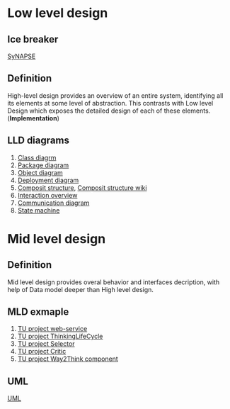 # Low level design

## Ice breaker

[SyNAPSE](http://www-03.ibm.com/press/us/en/pressrelease/41710.wss)

## Definition

High-level design provides an overview of an entire system, identifying all its elements at some level of abstraction. This contrasts with Low level Design which exposes the detailed design of each of these elements.(**Implementation**)

## LLD diagrams

1. [Class diagrm](https://en.wikipedia.org/wiki/Class_diagram)
1. [Package diagram](https://en.wikipedia.org/wiki/Package_diagram)
1. [Object diagram](https://en.wikipedia.org/wiki/Object_diagram)
1. [Deployment diagram](https://en.wikipedia.org/wiki/Deployment_diagram)
1. [Composit structure](composit.md),
[Composit structure wiki](https://en.wikipedia.org/wiki/Composite_structure_diagram)
1. [Interaction overview](https://en.wikipedia.org/wiki/Interaction_overview_diagram)
1. [Communication diagram](https://en.wikipedia.org/wiki/Communication_diagram)
1. [State machine](https://en.wikipedia.org/wiki/UML_state_machine)

# Mid level design

## Definition 

Mid level design provides overal behavior and interfaces decription, with help of Data model deeper than High level design.

## MLD exmaple

1. [TU project web-service](https://github.com/development-team/2/blob/master/doc/design-specification/tu-web-service.md)
1. [TU project ThinkingLifeCycle](https://github.com/development-team/2/blob/master/doc/design-specification/thinking-life-cycle.md)
1. [TU project Selector](https://github.com/development-team/2/blob/master/doc/design-specification/selector.md)
1. [TU project Critic](https://github.com/development-team/2/blob/master/doc/design-specification/critics.md)
1. [TU project Way2Think component](https://github.com/development-team/2/blob/master/doc/design-specification/way2Think.md)

## UML

[UML](uml.md)
